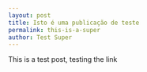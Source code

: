 ```yaml
---
layout: post
title: Isto é uma publicação de teste
permalink: this-is-a-super
author: Test Super
---
```


This is a test post, testing the link